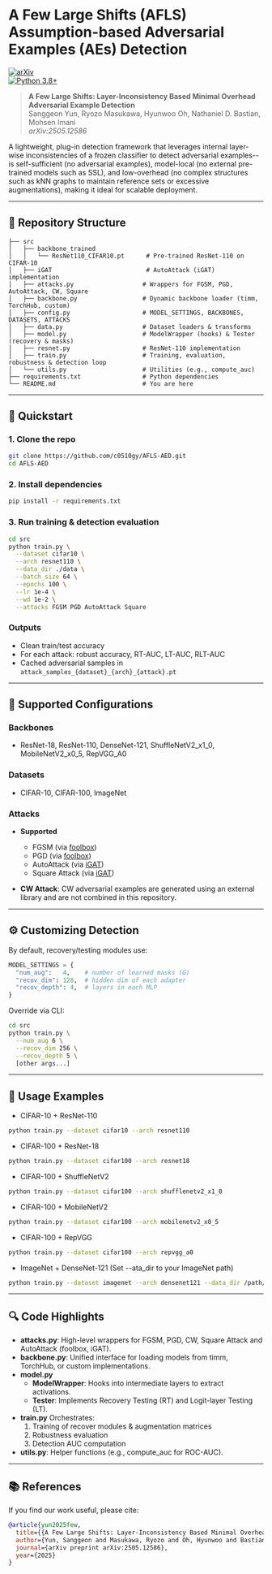 # A Few Large Shifts (AFLS) Assumption-based Adversarial Examples (AEs) Detection

[![arXiv](https://img.shields.io/badge/arXiv-2505.12586-B31B1B.svg)](https://arxiv.org/abs/2505.12586)  
[![Python 3.8+](https://img.shields.io/badge/python-3.8%2B-blue.svg)]()

> **A Few Large Shifts: Layer-Inconsistency Based Minimal Overhead Adversarial Example Detection**  
> Sanggeon Yun, Ryozo Masukawa, Hyunwoo Oh, Nathaniel D. Bastian, Mohsen Imani  
> *arXiv:2505.12586*  

A lightweight, plug-in detection framework that leverages internal layer-wise inconsistencies of a frozen classifier to detect adversarial examples--is self-sufficient (no adversarial examples), model-local (no external pre-trained models such as SSL), and low-overhead (no complex structures such as kNN graphs to maintain reference sets or excessive augmentations), making it ideal for scalable deployment.

---

## 📁 Repository Structure

```
├── src
│   ├── backbone_trained
│   │   └── ResNet110_CIFAR10.pt      # Pre-trained ResNet-110 on CIFAR-10
│   ├── iGAT                          # AutoAttack (iGAT) implementation
│   ├── attacks.py                   # Wrappers for FGSM, PGD, AutoAttack, CW, Square
│   ├── backbone.py                  # Dynamic backbone loader (timm, TorchHub, custom)
│   ├── config.py                    # MODEL_SETTINGS, BACKBONES, DATASETS, ATTACKS
│   ├── data.py                      # Dataset loaders & transforms
│   ├── model.py                     # ModelWrapper (hooks) & Tester (recovery & masks)
│   ├── resnet.py                    # ResNet-110 implementation
│   ├── train.py                     # Training, evaluation, robustness & detection loop
│   └── utils.py                     # Utilities (e.g., compute_auc)
├── requirements.txt                 # Python dependencies
└── README.md                        # You are here
```

---

## 🚀 Quickstart

### 1. Clone the repo

```bash
git clone https://github.com/c0510gy/AFLS-AED.git
cd AFLS-AED
```


### 2. Install dependencies

```bash
pip install -r requirements.txt
```

### 3. Run training & detection evaluation

```bash
cd src
python train.py \
  --dataset cifar10 \
  --arch resnet110 \
  --data_dir ./data \
  --batch_size 64 \
  --epochs 100 \
  --lr 1e-4 \
  --wd 1e-2 \
  --attacks FGSM PGD AutoAttack Square
```

### Outputs

- Clean train/test accuracy
- For each attack: robust accuracy, RT-AUC, LT-AUC, RLT-AUC
- Cached adversarial samples in `attack_samples_{dataset}_{arch}_{attack}.pt`

---

## 🔧 Supported Configurations

### Backbones

- ResNet-18, ResNet-110, DenseNet-121, ShuffleNetV2_x1_0, MobileNetV2_x0_5, RepVGG_A0

### Datasets
- CIFAR-10, CIFAR-100, ImageNet

### Attacks

- **Supported**  
  - FGSM (via [foolbox](https://github.com/bethgelab/foolbox))
  - PGD (via [foolbox](https://github.com/bethgelab/foolbox))
  - AutoAttack (via [iGAT](https://github.com/xqsi/iGAT))
  - Square Attack (via [iGAT](https://github.com/xqsi/iGAT))

- **CW Attack**: CW adversarial examples are generated using an external library and are not combined in this repository.

---

## ⚙️ Customizing Detection

By default, recovery/testing modules use:

```py
MODEL_SETTINGS = {
  "num_aug":   4,    # number of learned masks (G)
  "recov_dim": 128,  # hidden dim of each adapter
  "recov_depth": 4,  # layers in each MLP
}
```

Override via CLI:

```bash
cd src
python train.py \
  --num_aug 6 \
  --recov_dim 256 \
  --recov_depth 5 \
  [other args...]
```


---

## 📝 Usage Examples

- CIFAR-10 + ResNet-110
```bash
python train.py --dataset cifar10 --arch resnet110
```
- CIFAR-100 + ResNet-18
```bash
python train.py --dataset cifar100 --arch resnet18
```
- CIFAR-100 + ShuffleNetV2
```bash
python train.py --dataset cifar100 --arch shufflenetv2_x1_0
```
- CIFAR-100 + MobileNetV2
```bash
python train.py --dataset cifar100 --arch mobilenetv2_x0_5
```
- CIFAR-100 + RepVGG
```bash
python train.py --dataset cifar100 --arch repvgg_a0
```
- 	ImageNet + DenseNet-121
(Set --ata_dir to your ImageNet path)
```bash
python train.py --dataset imagenet --arch densenet121 --data_dir /path/to/imagenet --recov_depth 3 --train_break True
```

---

## 🔍 Code Highlights

- **attacks.py**: High-level wrappers for FGSM, PGD, CW, Square Attack and AutoAttack (foolbox, iGAT).
- **backbone.py**: Unified interface for loading models from timm, TorchHub, or custom implementations.
- **model.py**
	- **ModelWrapper**: Hooks into intermediate layers to extract activations.
	- **Tester**: Implements Recovery Testing (RT) and Logit-layer Testing (LT).
- **train.py** Orchestrates:
	1.	Training of recover modules & augmentation matrices
	2.	Robustness evaluation
	3.	Detection AUC computation
- **utils.py**: Helper functions (e.g., compute_auc for ROC-AUC).

---

## 📚 References

If you find our work useful, please cite:

```bibtex
@article{yun2025few,
  title={{A Few Large Shifts: Layer-Inconsistency Based Minimal Overhead Adversarial Example Detection}},
  author={Yun, Sanggeon and Masukawa, Ryozo and Oh, Hyunwoo and Bastian, Nathaniel D and Imani, Mohsen},
  journal={arXiv preprint arXiv:2505.12586},
  year={2025}
}
```
